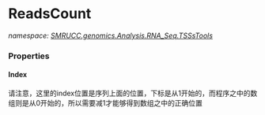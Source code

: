 ﻿# ReadsCount
_namespace: [SMRUCC.genomics.Analysis.RNA_Seq.TSSsTools](./index.md)_






### Properties

#### Index
请注意，这里的index位置是序列上面的位置，下标是从1开始的，而程序之中的数组则是从0开始的，所以需要减1才能够得到数组之中的正确位置
